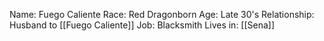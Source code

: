 Name: Fuego Caliente 
Race: Red Dragonborn 
Age: Late 30's 
Relationship: Husband to [[Fuego Caliente]]
Job: Blacksmith
Lives in: [[Sena]]